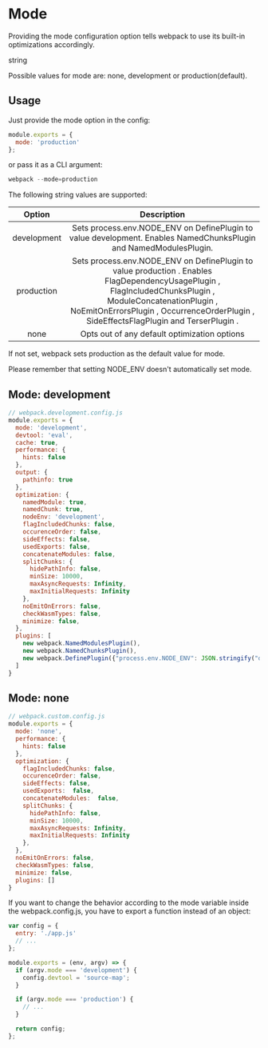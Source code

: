 # Mode

Providing the mode configuration option tells webpack to use its built-in optimizations accordingly.

string

Possible values for mode are: none, development or production(default).

## Usage

Just provide the mode option in the config:

``` js
module.exports = {
  mode: 'production'
};
```

or pass it as a CLI argument: 

``` js
webpack --mode=production
```

The following string values are supported:

|Option|Description|
|:-:|:-:|
|development| Sets process.env.NODE_ENV on DefinePlugin to value development. Enables NamedChunksPlugin and NamedModulesPlugin.|
|production| Sets process.env.NODE_ENV on DefinePlugin to value production . Enables FlagDependencyUsagePlugin , FlagIncludedChunksPlugin , ModuleConcatenationPlugin , NoEmitOnErrorsPlugin , OccurrenceOrderPlugin , SideEffectsFlagPlugin and TerserPlugin .|
|none| Opts out of any default optimization options|

If not set, webpack sets production as the default value for mode.

Please remember that setting NODE_ENV doesn't automatically set mode.

## Mode: development

``` js
// webpack.development.config.js
module.exports = {
  mode: 'development',
  devtool: 'eval',
  cache: true,
  performance: {
    hints: false
  },
  output: {
    pathinfo: true
  },
  optimization: {
    namedModule: true,
    namedChunk: true,
    nodeEnv: 'development',
    flagIncludedChunks: false,
    occurenceOrder: false,
    sideEffects: false,
    usedExports: false,
    concatenateModules: false,
    splitChunks: {
      hidePathInfo: false,
      minSize: 10000,
      maxAsyncRequests: Infinity,
      maxInitialRequests: Infinity
    },
    noEmitOnErrors: false,
    checkWasmTypes: false,
    minimize: false,
  },
  plugins: [
    new webpack.NamedModulesPlugin(),
    new webpack.NamedChunksPlugin(),
    new webpack.DefinePlugin({"process.env.NODE_ENV": JSON.stringify("development")}),
  ]
}
```

## Mode: none

``` js
// webpack.custom.config.js
module.exports = {
  mode: 'none',
  performance: {
    hints: false
  },
  optimization: {
    flagIncludedChunks: false,
    occurenceOrder: false,
    sideEffects: false,
    usedExports:  false,
    concatenateModules:  false,
    splitChunks: {
      hidePathInfo: false,
      minSize: 10000,
      maxAsyncRequests: Infinity,
      maxInitialRequests: Infinity
    },
  },
  noEmitOnErrors: false,
  checkWasmTypes: false,
  minimize: false,
  plugins: []
}
```

If you want to change the behavior according to the mode variable inside the webpack.config.js, you have to export a function instead of an object:

``` js
var config = {
  entry: './app.js'
  // ...
};

module.exports = (env, argv) => {
  if (argv.mode === 'development') {
    config.devtool = 'source-map';
  }

  if (argv.mode === 'production') {
    // ...
  }

  return config;
};
```